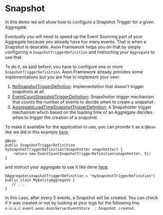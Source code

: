 # Snapshot
In this demo we will show how to configure a Snapshot Trigger for a given Aggregate.

Eventually you will need to speed up the Event Sourcing part of your Aggregate because you already have too many events. That is when a Snapshot is desirable. Axon Framework helps you on that by simply configuring a `SnapshotTriggerDefinition` and instructing your `Aggregate` to use that.

To do it, as said before, you have to configure one or more `SnapshotTriggerDefinition`. Axon Framework already provides some implementations but you are free to implement your own:
1. [NoSnapshotTriggerDefinition](https://github.com/AxonFramework/AxonFramework/blob/master/eventsourcing/src/main/java/org/axonframework/eventsourcing/NoSnapshotTriggerDefinition.java): Implementation that doesn't trigger snapshots at all.
1. [EventCountSnapshotTriggerDefinition](https://github.com/AxonFramework/AxonFramework/blob/master/eventsourcing/src/main/java/org/axonframework/eventsourcing/EventCountSnapshotTriggerDefinition.java): Snapshotter trigger mechanism that counts the number of events to decide when to create a snapshot.
1. [AggregateLoadTimeSnapshotTriggerDefinition](https://github.com/AxonFramework/AxonFramework/blob/master/eventsourcing/src/main/java/org/axonframework/eventsourcing/AggregateLoadTimeSnapshotTriggerDefinition.java): A Snapshotter trigger mechanism which based on the loading time of an Aggregate decides when to trigger the creation of a snapshot.

To make it available for the application to use, you can provide it as a `@Bean` like we did in this example [here](https://github.com/AxonIQ/code-samples/blob/master/snapshots/src/main/java/io/axoniq/dev/samples/Application.java).
```
@Bean
public SnapshotTriggerDefinition mySnapshotTriggerDefinition(Snapshotter snapshotter) {
    return new EventCountSnapshotTriggerDefinition(snapshotter, 5);
}
```
and instruct your aggregate to use it like done [here](https://github.com/AxonIQ/code-samples/blob/master/snapshots/src/main/java/io/axoniq/dev/samples/command/MyEntityAggregate.java).
```
@Aggregate(snapshotTriggerDefinition = "mySnapshotTriggerDefinition")
public class MyEntityAggregate {
   // ...
}
```

In this case, after every 5 events, a Snapshot will be created. You can check if it was created or not by looking at your logs for the following line:
`o.a.a.c.event.axon.AxonServerEventStore  : Snapshot created`.